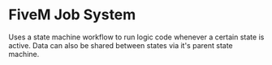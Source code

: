 # FiveM Job System

Uses a state machine workflow to run logic code whenever a certain state is active. Data can also be shared between states via it's parent state machine.
